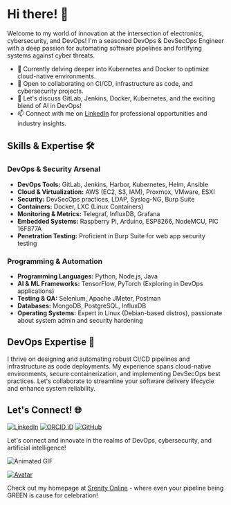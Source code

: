 <!--
**Resinder/Resinder** is a ✨ _special_ ✨ repository because its `README.md` (this file) appears on your GitHub profile.

Here are some ideas to get you started:

## Hi there 👋

- 🔭 I’m currently working on ...
- 🌱 I’m currently learning ...
- 👯 I’m looking to collaborate on ...
- 🤔 I’m looking for help with ...
- 💬 Ask me about ...
- 📫 How to reach me: ...
- 😄 Pronouns: ...
- ⚡ Fun fact: ...
-->


<!--

## GitHub Stats 📈

![GitHub Stats](https://github-readme-stats.vercel.app/api?username=resinder&show_icons=true&theme=dark)

-->

# Hi there! 👋

Welcome to my world of innovation at the intersection of electronics, cybersecurity, and DevOps! I'm a seasoned DevOps & DevSecOps Engineer with a deep passion for automating software pipelines and fortifying systems against cyber threats.

- 🌱 Currently delving deeper into Kubernetes and Docker to optimize cloud-native environments.
- 👯 Open to collaborating on CI/CD, infrastructure as code, and cybersecurity projects.
- 💬 Let's discuss GitLab, Jenkins, Docker, Kubernetes, and the exciting blend of AI in DevOps!
- 📫 Connect with me on [LinkedIn](https://www.linkedin.com/in/utkans) for professional opportunities and industry insights.

## Skills & Expertise 🛠️

### DevOps & Security Arsenal

- **DevOps Tools:** GitLab, Jenkins, Harbor, Kubernetes, Helm, Ansible
- **Cloud & Virtualization:** AWS (EC2, S3, IAM), Proxmox, VMware, ESXI
- **Security:** DevSecOps practices, LDAP, Syslog-NG, Burp Suite
- **Containers:** Docker, LXC (Linux Containers)
- **Monitoring & Metrics:** Telegraf, InfluxDB, Grafana
- **Embedded Systems:** Raspberry Pi, Arduino, ESP8266, NodeMCU, PIC 16F877A
- **Penetration Testing:** Proficient in Burp Suite for web app security testing

### Programming & Automation

- **Programming Languages:** Python, Node.js, Java
- **AI & ML Frameworks:** TensorFlow, PyTorch (Exploring in DevOps applications)
- **Testing & QA:** Selenium, Apache JMeter, Postman
- **Databases:** MongoDB, PostgreSQL, InfluxDB
- **Operating Systems:** Expert in Linux (Debian-based distros), passionate about system admin and security hardening

## DevOps Expertise 🚀

I thrive on designing and automating robust CI/CD pipelines and infrastructure as code deployments. My experience spans cloud-native environments, secure containerization, and implementing DevSecOps best practices. Let's collaborate to streamline your software delivery lifecycle and enhance system reliability.

## Let's Connect! 🌐

[![LinkedIn](https://img.shields.io/badge/-LinkedIn-blue?style=flat-square&logo=linkedin&logoColor=white)](https://www.linkedin.com/in/utkans)
[![ORCID iD](https://orcid.org/0009-0003-8914-6478)](https://orcid.org/0009-0003-8914-6478)
[![GitHub](https://img.shields.io/badge/-GitHub-181717?style=flat-square&logo=github&logoColor=white)](https://github.com/resinder)

Let's connect and innovate in the realms of DevOps, cybersecurity, and artificial intelligence!

![Animated GIF](https://media.giphy.com/media/xUPGcguWZHRC2HyBRS/giphy.gif)

[![Avatar](https://avatars.githubusercontent.com/u/Resinder?v=4)](https://github.com/Resinder)


Check out my homepage at [Srenity Online](https://www.srenity.online) - where even your pipeline being GREEN is cause for celebration!
